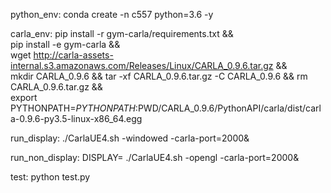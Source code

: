 python_env:
	conda create -n c557 python=3.6 -y

carla_env:
	pip install -r gym-carla/requirements.txt && \
	pip install -e gym-carla && \
	wget http://carla-assets-internal.s3.amazonaws.com/Releases/Linux/CARLA_0.9.6.tar.gz && \
	mkdir CARLA_0.9.6 && tar -xf CARLA_0.9.6.tar.gz -C CARLA_0.9.6 && rm CARLA_0.9.6.tar.gz && \
	export PYTHONPATH=$PYTHONPATH:$PWD/CARLA_0.9.6/PythonAPI/carla/dist/carla-0.9.6-py3.5-linux-x86_64.egg


run_display:
	./CarlaUE4.sh -windowed -carla-port=2000&

run_non_display:
	DISPLAY= ./CarlaUE4.sh -opengl -carla-port=2000&

test:
	python test.py









